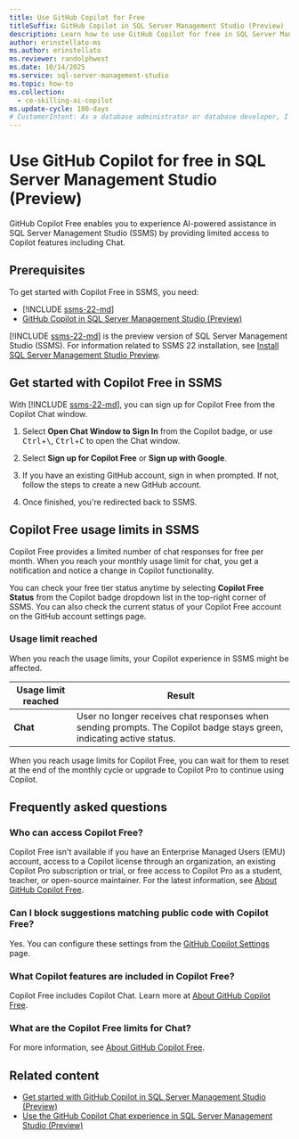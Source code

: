 ```yaml
---
title: Use GitHub Copilot for Free
titleSuffix: GitHub Copilot in SQL Server Management Studio (Preview)
description: Learn how to use GitHub Copilot for free in SQL Server Management Studio (SSMS).
author: erinstellato-ms
ms.author: erinstellato
ms.reviewer: randolphwest
ms.date: 10/14/2025
ms.service: sql-server-management-studio
ms.topic: how-to
ms.collection:
  - ce-skilling-ai-copilot
ms.update-cycle: 180-days
# CustomerIntent: As a database administrator or database developer, I want to understand how to use GitHub Copilot for free in SQL Server Management Studio.
---
```

# Use GitHub Copilot for free in SQL Server Management Studio (Preview)

GitHub Copilot Free enables you to experience AI-powered assistance in SQL Server Management Studio (SSMS) by providing limited access to Copilot features including Chat.

## Prerequisites

To get started with Copilot Free in SSMS, you need:

- [!INCLUDE [ssms-22-md](../includes/ssms-22-md.md)]
- [GitHub Copilot in SQL Server Management Studio (Preview)](installation-state.md)

[!INCLUDE [ssms-22-md](../includes/ssms-22-md.md)] is the preview version of SQL Server Management Studio (SSMS). For information related to SSMS 22 installation, see [Install SQL Server Management Studio Preview](../install/install-preview.md).

## Get started with Copilot Free in SSMS

With [!INCLUDE [ssms-22-md](../includes/ssms-22-md.md)], you can sign up for Copilot Free from the Copilot Chat window.

1. Select **Open Chat Window to Sign In** from the Copilot badge, or use <kbd>Ctrl</kbd>+<kbd>\\</kbd>, <kbd>Ctrl</kbd>+<kbd>C</kbd> to open the Chat window.

1. Select **Sign up for Copilot Free** or **Sign up with Google**.

1. If you have an existing GitHub account, sign in when prompted. If not, follow the steps to create a new GitHub account.

1. Once finished, you're redirected back to SSMS.

## Copilot Free usage limits in SSMS

Copilot Free provides a limited number of chat responses for free per month. When you reach your monthly usage limit for chat, you get a notification and notice a change in Copilot functionality.

You can check your free tier status anytime by selecting **Copilot Free Status** from the Copilot badge dropdown list in the top-right corner of SSMS. You can also check the current status of your Copilot Free account on the GitHub account settings page.

### Usage limit reached

When you reach the usage limits, your Copilot experience in SSMS might be affected.

| Usage limit reached | Result |
| --- | --- |
| **Chat** | User no longer receives chat responses when sending prompts. The Copilot badge stays green, indicating active status. |

When you reach usage limits for Copilot Free, you can wait for them to reset at the end of the monthly cycle or upgrade to Copilot Pro to continue using Copilot.

## Frequently asked questions

### Who can access Copilot Free?

Copilot Free isn't available if you have an Enterprise Managed Users (EMU) account, access to a Copilot license through an organization, an existing Copilot Pro subscription or trial, or free access to Copilot Pro as a student, teacher, or open-source maintainer. For the latest information, see [About GitHub Copilot Free](https://aka.ms/ghdocscopilotfreepage).

### Can I block suggestions matching public code with Copilot Free?

Yes. You can configure these settings from the [GitHub Copilot Settings](https://github.com/settings/copilot/features) page.

### What Copilot features are included in Copilot Free?

Copilot Free includes Copilot Chat. Learn more at [About GitHub Copilot Free](https://aka.ms/ghdocscopilotfreepage).

### What are the Copilot Free limits for Chat?

For more information, see [About GitHub Copilot Free](https://aka.ms/ghdocscopilotfreepage).

## Related content

- [Get started with GitHub Copilot in SQL Server Management Studio (Preview)](get-started.md)
- [Use the GitHub Copilot Chat experience in SQL Server Management Studio (Preview)](chat.md)

